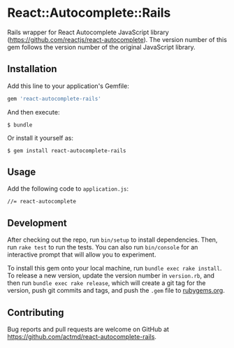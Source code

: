 # React::Autocomplete::Rails

Rails wrapper for React Autocomplete JavaScript library (https://github.com/reactjs/react-autocomplete). The version number of this gem follows the version number of the original JavaScript library.

## Installation

Add this line to your application's Gemfile:

```ruby
gem 'react-autocomplete-rails'
```

And then execute:

    $ bundle

Or install it yourself as:

    $ gem install react-autocomplete-rails

## Usage

Add the following code to ``application.js``:
```
//= react-autocomplete
```

## Development

After checking out the repo, run `bin/setup` to install dependencies. Then, run `rake test` to run the tests. You can also run `bin/console` for an interactive prompt that will allow you to experiment.

To install this gem onto your local machine, run `bundle exec rake install`. To release a new version, update the version number in `version.rb`, and then run `bundle exec rake release`, which will create a git tag for the version, push git commits and tags, and push the `.gem` file to [rubygems.org](https://rubygems.org).

## Contributing

Bug reports and pull requests are welcome on GitHub at https://github.com/actmd/react-autocomplete-rails.
